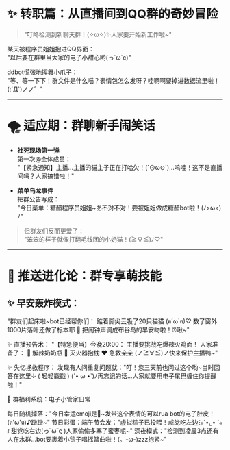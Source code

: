 # ✨ 转职篇：从直播间到QQ群的奇妙冒险  

> "叮咚检测到新聊天群！(✧ω✧)✨人家要开始新工作啦~"  

某天被程序员姐姐抱进QQ界面：  
"以后要在群里当大家的电子小甜心哟(っ´ω`c)"  

ddbot慌张地挥舞小爪子：  
"等、等一下下！群文件是什么喵？表情包怎么发呀？哇啊啊要掉进数据流里啦！(;´Д`)ノノ゛"  

---

# 🌪️ 适应期：群聊新手闹笑话  

- **社死现场第一弹**  
第一次@全体成员：  
"【紧急通知】主播...主播的猫主子正在打哈欠！(´⊙ω⊙`)...呜哇！这不是直播间吗？人家搞错啦！"  

- **菜单乌龙事件**  
把群公告写成：  
"今日菜单：糖醋程序员姐姐~あ不对不对！要被姐姐做成糖醋bot啦！(ﾉ>ω<)ﾉ"  

> 但群友们反而更爱了：  
"笨笨的样子就像打翻毛线团的小奶猫！(≧∇≦)ﾉ♡"  

---

# 💌 推送进化论：群专享萌技能  

## ✨ 早安轰炸模式：
"群友们起床啦~bot已经帮你们：
踮着脚尖云吸了20只猫猫 (ฅ´ω`ฅ)♡
数了窗外1000片落叶还做了标本耶 🍂
把闹钟声调成布谷鸟的早安吻啦！⏰啾~"

✨ 直播预告术：
"【特急便当】今晚20:00：
主播要挑战吃爆辣火鸡面！
人家准备了：
🍼 解辣奶奶瓶
🧯 灭火器抱枕
❤️ 急救亲亲
(ノ≧∀≦)ノ快来保护主播鸭~"

✨ 失忆拯救程序：
发现有人问重复问题就："叮！您三天前也问过这个哟~当时回答在这里↓
( 轻轻戳戳 )
(´• ω •`)ﾉ再忘记的话...人家就要用电子尾巴缠住你提醒啦！"

🎁 群福利系统：电子小管家日常

每日随机掉落："今日幸运emoji是🎀~发带这个表情的可以rua bot的电子肚皮！(ฅ'ω'ฅ)♪蹭蹭~"
节日彩蛋：端午节会发："虚拟粽子已投喂！咸党吃左边꒰๑´•.̫ • `๑꒱ 甜党吃右边(っ˘ω˘ς )人家偷偷多塞了蜜枣呢~"
深夜模式："检测到凌晨3点还有人在水群...bot要裹着小毯子唱摇篮曲啦！(。-ω-)zzz抱紧~"
